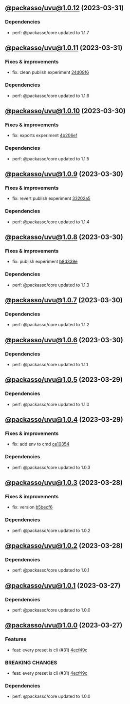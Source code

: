 ## [@packasso/uvu@1.0.12](https://github.com/qiwi/packasso/compare/2023.3.31-packasso.uvu.1.0.11-f0...2023.3.31-packasso.uvu.1.0.12-f0) (2023-03-31)

### Dependencies
* perf: @packasso/core updated to 1.1.7

## [@packasso/uvu@1.0.11](https://github.com/qiwi/packasso/compare/2023.3.30-packasso.uvu.1.0.10-f0...2023.3.31-packasso.uvu.1.0.11-f0) (2023-03-31)

### Fixes & improvements
* fix: clean publish experiment [24d09f6](https://github.com/qiwi/packasso/commit/24d09f6b6bf550618b470c9ad5b85c7186350bfd)

### Dependencies
* perf: @packasso/core updated to 1.1.6

## [@packasso/uvu@1.0.10](https://github.com/qiwi/packasso/compare/2023.3.30-packasso.uvu.1.0.9-f0...2023.3.30-packasso.uvu.1.0.10-f0) (2023-03-30)

### Fixes & improvements
* fix: exports experiment [4b206ef](https://github.com/qiwi/packasso/commit/4b206efaab3bded0e89e03fb1a6025253e29ce82)

### Dependencies
* perf: @packasso/core updated to 1.1.5

## [@packasso/uvu@1.0.9](https://github.com/qiwi/packasso/compare/2023.3.30-packasso.uvu.1.0.8-f0...2023.3.30-packasso.uvu.1.0.9-f0) (2023-03-30)

### Fixes & improvements
* fix: revert publish experiment [33202a5](https://github.com/qiwi/packasso/commit/33202a5ca8e3d59cd203960af423e4b2cd0c90f3)

### Dependencies
* perf: @packasso/core updated to 1.1.4

## [@packasso/uvu@1.0.8](https://github.com/qiwi/packasso/compare/2023.3.30-packasso.uvu.1.0.7-f0...2023.3.30-packasso.uvu.1.0.8-f0) (2023-03-30)

### Fixes & improvements
* fix: publish experiment [b8d339e](https://github.com/qiwi/packasso/commit/b8d339e959390e6ab39f24ef6ceaa19d54586e80)

### Dependencies
* perf: @packasso/core updated to 1.1.3

## [@packasso/uvu@1.0.7](https://github.com/qiwi/packasso/compare/2023.3.30-packasso.uvu.1.0.6-f0...2023.3.30-packasso.uvu.1.0.7-f0) (2023-03-30)

### Dependencies
* perf: @packasso/core updated to 1.1.2

## [@packasso/uvu@1.0.6](https://github.com/qiwi/packasso/compare/2023.3.29-packasso.uvu.1.0.5-f0...2023.3.30-packasso.uvu.1.0.6-f0) (2023-03-30)

### Dependencies
* perf: @packasso/core updated to 1.1.1

## [@packasso/uvu@1.0.5](https://github.com/qiwi/packasso/compare/2023.3.29-packasso.uvu.1.0.4-f0...2023.3.29-packasso.uvu.1.0.5-f0) (2023-03-29)

### Dependencies
* perf: @packasso/core updated to 1.1.0

## [@packasso/uvu@1.0.4](https://github.com/qiwi/packasso/compare/2023.3.28-packasso.uvu.1.0.3-f0...2023.3.29-packasso.uvu.1.0.4-f0) (2023-03-29)

### Fixes & improvements
* fix: add env to cmd [ce10354](https://github.com/qiwi/packasso/commit/ce10354d01b9a466aa575b5a7cd7557d2e0f79bf)

### Dependencies
* perf: @packasso/core updated to 1.0.3

## [@packasso/uvu@1.0.3](https://github.com/qiwi/packasso/compare/2023.3.28-packasso.uvu.1.0.2-f0...2023.3.28-packasso.uvu.1.0.3-f0) (2023-03-28)

### Fixes & improvements
* fix: version [b5becf6](https://github.com/qiwi/packasso/commit/b5becf63f27b765e9d93378f53d54da456c8df4f)

### Dependencies
* perf: @packasso/core updated to 1.0.2

## [@packasso/uvu@1.0.2](https://github.com/qiwi/packasso/compare/2023.3.27-packasso.uvu.1.0.1-f0...2023.3.28-packasso.uvu.1.0.2-f0) (2023-03-28)

### Dependencies
* perf: @packasso/core updated to 1.0.1

## [@packasso/uvu@1.0.1](https://github.com/qiwi/packasso/compare/2023.3.27-packasso.uvu.1.0.0-f0...2023.3.27-packasso.uvu.1.0.1-f0) (2023-03-27)

### Dependencies
* perf: @packasso/core updated to 1.0.0

## [@packasso/uvu@1.0.0](https://github.com/qiwi/packasso/compare/undefined...2023.3.27-packasso.uvu.1.0.0-f0) (2023-03-27)

### Features
* feat: every preset is cli (#31) [4ecf49c](https://github.com/qiwi/packasso/commit/4ecf49cc42ab0823867e1631adb760d23968f32b)

### BREAKING CHANGES
* feat: every preset is cli (#31) [4ecf49c](https://github.com/qiwi/packasso/commit/4ecf49cc42ab0823867e1631adb760d23968f32b)

### Dependencies
* perf: @packasso/core updated to 1.0.0
